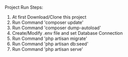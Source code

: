 
Project Run Steps:
1. At first Download/Clone this project
2. Run Command 'composer update'
3. Run Command 'composer dump-autoload'
4. Create/Modify .env file and set Database Connection
5. Run Command 'php artisan migrate'
6. Run Command 'php artisan db:seed'
7. Run Command 'php artisan serve'
